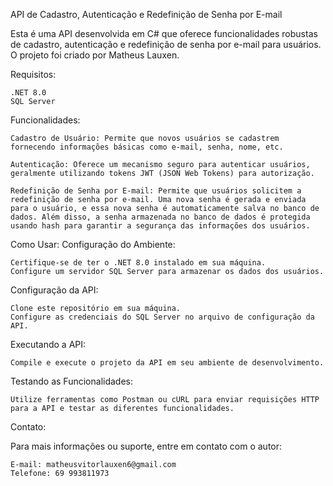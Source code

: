 API de Cadastro, Autenticação e Redefinição de Senha por E-mail

Esta é uma API desenvolvida em C# que oferece funcionalidades robustas de cadastro, autenticação e redefinição de senha por e-mail para usuários. O projeto foi criado por Matheus Lauxen.

Requisitos:

    .NET 8.0
    SQL Server

Funcionalidades:

    Cadastro de Usuário: Permite que novos usuários se cadastrem fornecendo informações básicas como e-mail, senha, nome, etc.

    Autenticação: Oferece um mecanismo seguro para autenticar usuários, geralmente utilizando tokens JWT (JSON Web Tokens) para autorização.

    Redefinição de Senha por E-mail: Permite que usuários solicitem a redefinição de senha por e-mail. Uma nova senha é gerada e enviada para o usuário, e essa nova senha é automaticamente salva no banco de dados. Além disso, a senha armazenada no banco de dados é protegida usando hash para garantir a segurança das informações dos usuários.

Como Usar:
Configuração do Ambiente:

    Certifique-se de ter o .NET 8.0 instalado em sua máquina.
    Configure um servidor SQL Server para armazenar os dados dos usuários.

Configuração da API:

    Clone este repositório em sua máquina.
    Configure as credenciais do SQL Server no arquivo de configuração da API.

Executando a API:

    Compile e execute o projeto da API em seu ambiente de desenvolvimento.

Testando as Funcionalidades:

    Utilize ferramentas como Postman ou cURL para enviar requisições HTTP para a API e testar as diferentes funcionalidades.

Contato:

Para mais informações ou suporte, entre em contato com o autor:

    E-mail: matheusvitorlauxen6@gmail.com
    Telefone: 69 993811973
